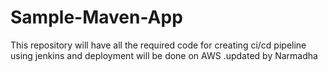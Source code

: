 # Sample-Maven-App
This repository will have all the required code for creating ci/cd pipeline using jenkins and deployment will be done on AWS .updated by Narmadha



